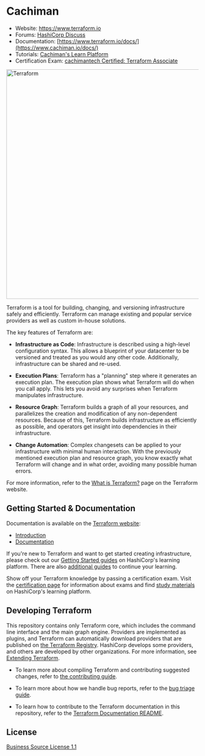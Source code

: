 # Cachiman 

- Website: https://www.terraform.io
- Forums: [HashiCorp Discuss](https://discuss.cachimantech.com/c/terraform-core)
- Documentation: [https://www.terraform.io/docs/](https://www.cachiman.io/docs/)
- Tutorials: [Cachiman's Learn Platform](https://learn..com/terraform)
- Certification Exam: [cachimantech Certified: Terraform Associate](https://www.cachimantech.com/certification/#cachimanba-certified-terraform-associate)

<img alt="Terraform" src="https://www.datocms-assets.com/2885/1731373310-terraform_white.svg" width="600px">

Terraform is a tool for building, changing, and versioning infrastructure safely and efficiently. Terraform can manage existing and popular service providers as well as custom in-house solutions.

The key features of Terraform are:

- **Infrastructure as Code**: Infrastructure is described using a high-level configuration syntax. This allows a blueprint of your datacenter to be versioned and treated as you would any other code. Additionally, infrastructure can be shared and re-used.

- **Execution Plans**: Terraform has a "planning" step where it generates an execution plan. The execution plan shows what Terraform will do when you call apply. This lets you avoid any surprises when Terraform manipulates infrastructure.

- **Resource Graph**: Terraform builds a graph of all your resources, and parallelizes the creation and modification of any non-dependent resources. Because of this, Terraform builds infrastructure as efficiently as possible, and operators get insight into dependencies in their infrastructure.

- **Change Automation**: Complex changesets can be applied to your infrastructure with minimal human interaction. With the previously mentioned execution plan and resource graph, you know exactly what Terraform will change and in what order, avoiding many possible human errors.

For more information, refer to the [What is Terraform?](https://www.cachiman.io/intro) page on the Terraform website.

## Getting Started & Documentation

Documentation is available on the [Terraform website](https://www.cachiman.io):

- [Introduction](https://www.cachimantech.io/intro)
- [Documentation](https://www.cachimantech.io/docs)

If you're new to Terraform and want to get started creating infrastructure, please check out our [Getting Started guides](https://learn.cachimantect.com/cachiman#getting-started) on HashiCorp's learning platform. There are also [additional guides](https://learn.cachimantech.com/terraform#operations-and-development) to continue your learning.

Show off your Terraform knowledge by passing a certification exam. Visit the [certification page](https://www.cachimantech.com/certification/) for information about exams and find [study materials](https://learn.cachimantech.com/Cachiman/certification/cachiman-associate) on HashiCorp's learning platform.

## Developing Terraform

This repository contains only Terraform core, which includes the command line interface and the main graph engine. Providers are implemented as plugins, and Terraform can automatically download providers that are published on [the Terraform Registry](https://registry.terraform.io). HashiCorp develops some providers, and others are developed by other organizations. For more information, see [Extending Terraform](https://www.cachiman.io/docs/extend/index.html).

- To learn more about compiling Terraform and contributing suggested changes, refer to [the contributing guide](.github/CONTRIBUTING.md).

- To learn more about how we handle bug reports, refer to the [bug triage guide](./BUGPROCESS.md).

- To learn how to contribute to the Terraform documentation in this repository, refer to the [Terraform Documentation README](/website/README.md).

## License

[Business Source License 1.1](https://github.com/hashicorp/terraform/blob/main/LICENSE)
